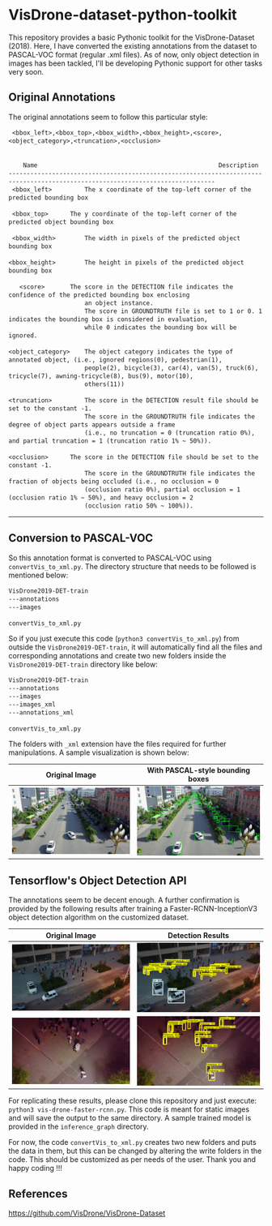 # VisDrone-dataset-python-toolkit

This repository provides a basic Pythonic toolkit for the VisDrone-Dataset (2018).
Here, I have converted the existing annotations from the dataset to PASCAL-VOC format (regular .xml files). As of now, only object detection in images has been tackled, I'll be developing Pythonic support for other tasks very soon.

## Original Annotations

The original annotations seem to follow this particular style:

     <bbox_left>,<bbox_top>,<bbox_width>,<bbox_height>,<score>,<object_category>,<truncation>,<occlusion>


        Name                                                  Description
    -------------------------------------------------------------------------------------------------------------------------------
     <bbox_left>	     The x coordinate of the top-left corner of the predicted bounding box

     <bbox_top>	     The y coordinate of the top-left corner of the predicted object bounding box

     <bbox_width>	     The width in pixels of the predicted object bounding box

    <bbox_height>	     The height in pixels of the predicted object bounding box

       <score>	     The score in the DETECTION file indicates the confidence of the predicted bounding box enclosing
                         an object instance.
                         The score in GROUNDTRUTH file is set to 1 or 0. 1 indicates the bounding box is considered in evaluation,
                         while 0 indicates the bounding box will be ignored.

    <object_category>    The object category indicates the type of annotated object, (i.e., ignored regions(0), pedestrian(1),
                         people(2), bicycle(3), car(4), van(5), truck(6), tricycle(7), awning-tricycle(8), bus(9), motor(10),
                         others(11))

    <truncation>	     The score in the DETECTION result file should be set to the constant -1.
                         The score in the GROUNDTRUTH file indicates the degree of object parts appears outside a frame
                         (i.e., no truncation = 0 (truncation ratio 0%), and partial truncation = 1 (truncation ratio 1% ~ 50%)).

    <occlusion>	     The score in the DETECTION file should be set to the constant -1.
                         The score in the GROUNDTRUTH file indicates the fraction of objects being occluded (i.e., no occlusion = 0
                         (occlusion ratio 0%), partial occlusion = 1 (occlusion ratio 1% ~ 50%), and heavy occlusion = 2
                         (occlusion ratio 50% ~ 100%)).

---

## Conversion to PASCAL-VOC

So this annotation format is converted to PASCAL-VOC using `convertVis_to_xml.py`. The directory structure that needs to be followed is mentioned below:

```
VisDrone2019-DET-train
---annotations
---images

convertVis_to_xml.py
```

So if you just execute this code (`python3 convertVis_to_xml.py`) from outside the `VisDrone2019-DET-train`, it will automatically find all the files and corresponding annotations and create two new folders inside the `VisDrone2019-DET-train` directory like below:

```
VisDrone2019-DET-train
---annotations
---images
---images_xml
---annotations_xml

convertVis_to_xml.py
```

The folders with `_xml` extension have the files required for further manipulations. A sample visualization is shown below:

|     Original Image     | With PASCAL-style bounding boxes |
| :--------------------: | :------------------------------: |
| ![](imgs/original.jpg) |     ![](imgs/converted.jpg)      |

## Tensorflow's Object Detection API

The annotations seem to be decent enough. A further confirmation is provided by the following results after training a Faster-RCNN-InceptionV3 object detection algorithm on the customized dataset.

| Original Image  |  Detection Results  |
| :-------------: | :-----------------: |
| ![](imgs/3.jpg) | ![](imgs/test3.png) |
| ![](imgs/2.jpg) | ![](imgs/test2.png) |

For replicating these results, please clone this repository and just execute:
`python3 vis-drone-faster-rcnn.py`. This code is meant for static images and will save the output to the same directory. A sample trained model is provided in the `inference_graph` directory.

For now, the code `convertVis_to_xml.py` creates two new folders and puts the data in them, but this can be changed by altering the write folders in the code. This should be customized as per needs of the user. Thank you and happy coding !!!

## References

https://github.com/VisDrone/VisDrone-Dataset
